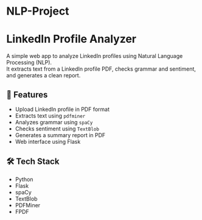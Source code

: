 # NLP-Project
# LinkedIn Profile Analyzer

A simple web app to analyze LinkedIn profiles using Natural Language Processing (NLP).  
It extracts text from a LinkedIn profile PDF, checks grammar and sentiment, and generates a clean report.

## 🔧 Features

- Upload LinkedIn profile in PDF format
- Extracts text using `pdfminer`
- Analyzes grammar using `spaCy`
- Checks sentiment using `TextBlob`
- Generates a summary report in PDF
- Web interface using Flask

## 🛠️ Tech Stack

- Python
- Flask
- spaCy
- TextBlob
- PDFMiner
- FPDF

